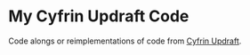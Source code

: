 # My Cyfrin Updraft Code
Code alongs or reimplementations of code from [Cyfrin Updraft](https://updraft.cyfrin.io/).

